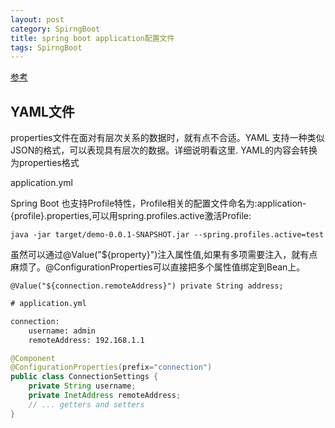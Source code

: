 ```yaml
---
layout: post
category: SpirngBoot
title: spring boot application配置文件
tags: SpirngBoot
---
```


[参考](https://www.cnblogs.com/lixuwu/p/6376194.html)

## YAML文件

properties文件在面对有层次关系的数据时，就有点不合适。YAML 支持一种类似JSON的格式，可以表现具有层次的数据。详细说明看这里.
YAML的内容会转换为properties格式

application.yml

Spring Boot 也支持Profile特性，Profile相关的配置文件命名为:application-{profile}.properties,可以用spring.profiles.active激活Profile:

```java -jar target/demo-0.0.1-SNAPSHOT.jar --spring.profiles.active=test```

虽然可以通过@Value("${property}")注入属性值,如果有多项需要注入，就有点麻烦了。@ConfigurationProperties可以直接把多个属性值绑定到Bean上。

```@Value("${connection.remoteAddress}") private String address;```

```xml
# application.yml

connection:
    username: admin
    remoteAddress: 192.168.1.1
```

```java
@Component
@ConfigurationProperties(prefix="connection")
public class ConnectionSettings {
    private String username;
    private InetAddress remoteAddress;
    // ... getters and setters
}
```